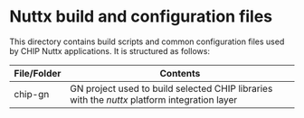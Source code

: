 # Nuttx build and configuration files

This directory contains build scripts and common configuration files used by
CHIP Nuttx applications. It is structured as follows:

| File/Folder | Contents                                                                                                                            |
| ----------- | ----------------------------------------------------------------------------------------------------------------------------------- |
| chip-gn     | GN project used to build selected CHIP libraries with the _nuttx_ platform integration layer                                        |
